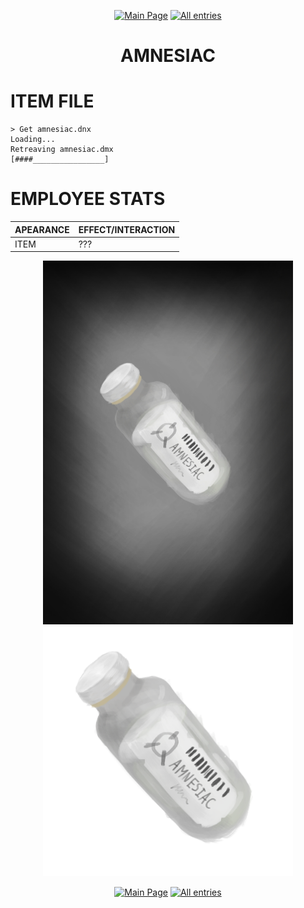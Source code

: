 <p align=center>
    <a href="../../../index">
        <img src="https://img.shields.io/badge/GO_TO-MAIN_PAGE-ffffff?style=for-the-badge&labelColor=000000&color=ffffff" title="Main Page"/></a>
    <a href="../../tree">
        <img src="https://img.shields.io/badge/GO_TO-ALL_ENTRIES-ffffff?style=for-the-badge&labelColor=000000&color=ffffff" title="All entries"></a>
</p>
<h1 align="center">AMNESIAC</h1>

# ITEM FILE

```
> Get amnesiac.dnx
Loading...
Retreaving amnesiac.dmx
[####________________]
```

# EMPLOYEE STATS

| APEARANCE | EFFECT/INTERACTION |
| - | - |
| ITEM | ??? |

<p align="center">
    <img src="../../assets/images/items/card/Amnesiac.jpg" title="AMNESIAC" width="400"/>
    <img src="../../assets/images/items/icon/amnesiac.png" title="AMNESIAC" width="400"/>
</p>
<p align=center>
    <a href="../../../index">
        <img src="https://img.shields.io/badge/GO_TO-MAIN_PAGE-ffffff?style=for-the-badge&labelColor=000000&color=ffffff" title="Main Page"/></a>
    <a href="../../tree">
        <img src="https://img.shields.io/badge/GO_TO-ALL_ENTRIES-ffffff?style=for-the-badge&labelColor=000000&color=ffffff" title="All entries"></a>
</p>